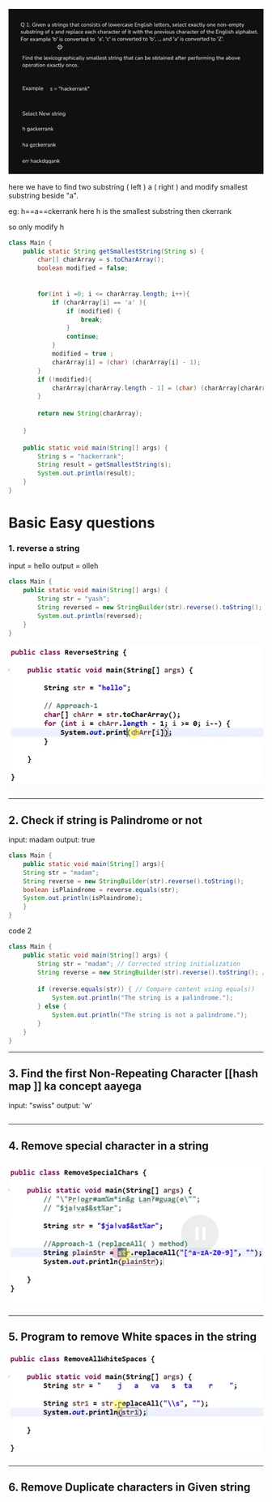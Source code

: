 ![alt text](Pastedimage20241221134403.png)

here we have to find two substring ( left ) a ( right )
and modify smallest substring beside "a".

eg: h==a==ckerrank here h is the smallest substring then ckerrank

so only modify h 

```java
class Main {
    public static String getSmallestString(String s) {
        char[] charArray = s.toCharArray();
        boolean modified = false;
        
        
        for(int i =0; i <= charArray.length; i++){
            if (charArray[i] == 'a' ){
                if (modified) {
                    break;
                }
                continue;
            }
            modified = true ;
            charArray[i] = (char) (charArray[i] - 1);
        }
        if (!modified){
            charArray[charArray.length - 1] = (char) (charArray[charArray.length - 1] - 1);
        }
        
        return new String(charArray);
        
    }
    
    public static void main(String[] args) {
        String s = "hackerrank";
        String result = getSmallestString(s);
        System.out.println(result);
    }
}
```




# Basic Easy questions 

### 1. reverse a string

input = hello
output = olleh

```java
class Main {
    public static void main(String[] args) {
        String str = "yash";
        String reversed = new StringBuilder(str).reverse().toString();
        System.out.println(reversed);
    }
}
```

![alt text](Pastedimage20241223214923.png)

---
## 2. Check if string is Palindrome or not

input: madam
output: true

```java
class Main {
	public static void main(String[] args){
	String str = "madam";
	String reverse = new StringBuilder(str).reverse().toString();
    boolean isPlaindrome = reverse.equals(str);
    System.out.println(isPlaindrome);
	}
}
```

code 2 

```java
class Main {
    public static void main(String[] args) {
        String str = "madam"; // Corrected string initialization
        String reverse = new StringBuilder(str).reverse().toString(); // Fixed toString() method
        
        if (reverse.equals(str)) { // Compare content using equals()
            System.out.println("The string is a palindrome.");
        } else {
            System.out.println("The string is not a palindrome.");
        }
    }
}
```

---
## 3. Find the first Non-Repeating Character [[hash map ]] ka concept aayega

input: "swiss"
output: 'w'

```java

```

---
## 4. Remove special character in a string

![alt text](Pastedimage20241223215059.png)

---
## 5. Program to remove White spaces in the string

![alt text](Pastedimage20241223215351.png)

---

## 6. Remove Duplicate characters in Given string



